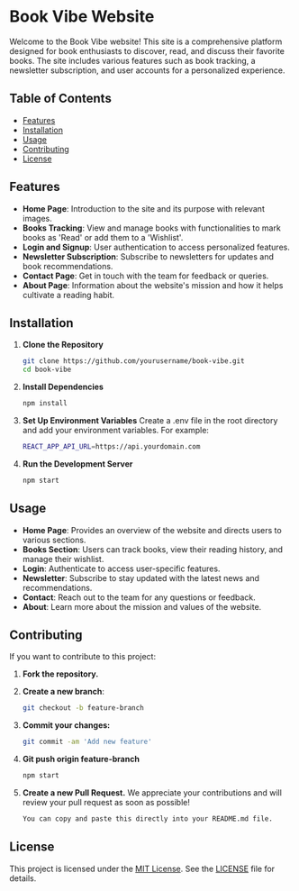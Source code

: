 # Book Vibe Website

Welcome to the Book Vibe website! This site is a comprehensive platform designed for book enthusiasts to discover, read, and discuss their favorite books. The site includes various features such as book tracking, a newsletter subscription, and user accounts for a personalized experience.

## Table of Contents

- [Features](#features)
- [Installation](#installation)
- [Usage](#usage)
- [Contributing](#contributing)
- [License](#license)

## Features

- **Home Page**: Introduction to the site and its purpose with relevant images.
- **Books Tracking**: View and manage books with functionalities to mark books as 'Read' or add them to a 'Wishlist'.
- **Login and Signup**: User authentication to access personalized features.
- **Newsletter Subscription**: Subscribe to newsletters for updates and book recommendations.
- **Contact Page**: Get in touch with the team for feedback or queries.
- **About Page**: Information about the website's mission and how it helps cultivate a reading habit.

## Installation

1. **Clone the Repository**

   ```bash
   git clone https://github.com/yourusername/book-vibe.git
   cd book-vibe
2. **Install Dependencies**

   ```bash
   npm install
3. **Set Up Environment Variables**
    Create a .env file in the root directory and add your environment variables. For example:

   ```bash
   REACT_APP_API_URL=https://api.yourdomain.com
4. **Run the Development Server**

   ```bash
   npm start

## Usage

- **Home Page**: Provides an overview of the website and directs users to various sections.
- **Books Section**: Users can track books, view their reading history, and manage their wishlist.
- **Login**: Authenticate to access user-specific features.
- **Newsletter**: Subscribe to stay updated with the latest news and recommendations.
- **Contact**: Reach out to the team for any questions or feedback.
- **About**: Learn more about the mission and values of the website.

## Contributing

If you want to contribute to this project:

1. **Fork the repository.**
2. **Create a new branch**:
   ```bash
   git checkout -b feature-branch

3. **Commit your changes:**

   ```bash
   git commit -am 'Add new feature'

4. **Git push origin feature-branch**

   ```bash
   npm start

5. **Create a new Pull Request.**
    We appreciate your contributions and will review your pull request as soon as possible!

   ```bash
   You can copy and paste this directly into your README.md file.

## License

This project is licensed under the [MIT License](https://opensource.org/licenses/MIT). See the [LICENSE](LICENSE) file for details.
